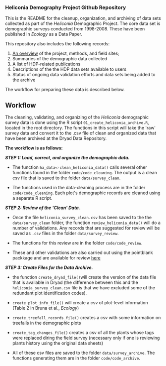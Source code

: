 ### Heliconia Demography Project Github Repository

This is the README for the cleanup, organization, and archiving of data sets collected as part of the _Heliconia_ Demographic Project. The core data set is demographic surveys conducted from 1998-2008. These have been published in _Ecology_ as a Data Paper.

This repository also includes the following records: 

1. [An overview](https://brunalab.github.io/HeliconiaSurveys/) of the project, methods, and field sites;
2. Summaries of the demographic data collected
3. A list of HDP-related publications
4. Descriptions of the the HDP data sets available to users
4. Status of ongoing data validation efforts and data sets being added to the archive 

<!---
This repository contains the following folders:
└── HeliconiaSurveys.
    ├── `01_create_heliconia_archive.R`
    ├── code
    │   ├── code_archive (preparing the file to be archived at Dryad)
    │   └── code_cleaning (cleaning & combining data from individual plots)
    │   └── code_review (validation checks of clean data set)
    ├── data
    │   ├── survey_archive (files archived at Dryad)
    │   └── survey_clean (clean data prior to archiving)
    │   └── survey_raw (raw data files)
    │   └── survey_review (records for review following validation checks)
    ├── README.md
    ├── LICENSE
    └── .gitignore
--->



The workflow for preparing these data is described below.

## Workflow

The cleaning, validating, and organizing of the _Heliconia_ demographic survey data is 
done using the R script `01_create_heliconia_archive.R`, located in the root directory. The functions in this script will take the 'raw' survey data and convert it to the .csv file of clean and organized data that have been archived at the Dryad Data Repository. 

**The workflow is as follows:**

***STEP 1: Load, correct, and organize the demographic data.*** 

- The function `ha_data<-clean_heliconia_data()` calls several other functions 
found in the folder `code/code_cleaning`. The output is a clean csv file that is 
saved to the folder `data/survey_clean`.

- The functions used in the data-cleaning process are in the folder `code/code_cleaning`. Each plot's demographic records are cleaned using a separate R script.

***STEP 2: Review of the 'Clean' Data.*** 

- Once the file `heliconia_survey_clean.csv` has been saved to the the `data/survey_clean` folder, the function `review_heliconia_data()` will do a number of validations. 
Any records that are suggested for review will be saved as `.csv` files 
in the folder `data/survey_review`. 

- The functions for this review are in the folder `code/code_review`.

- These and other validations are also carried out using the pointblank packkage and are available for review [here]()

***STEP 3: Create Files for the Data Archive.*** 

- the function `create_dryad_file()`will create the version of the data file that is available in Dryad (the difference between this and the `heliconia_survey_clean.csv` file is that we have excluded some of the redundant plot identification codes). 

- `create_plot_info_file()` will create a csv of plot-level information (Table 2 in Bruna et al., _Ecology_) 

- `create_treefall_records_file()` creates a csv with some information on
treefalls in the demographic plots

- `create_tag_changes_file()` creates a csv of all the plants whose tags 
were replaced diring the field survey (necessary only if one is reviewing 
plants history using the original data sheets) 

- All of these csv files are saved to the folder `data/survey_archive`. The 
functions generating them are in the folder `code/code_archive`.


